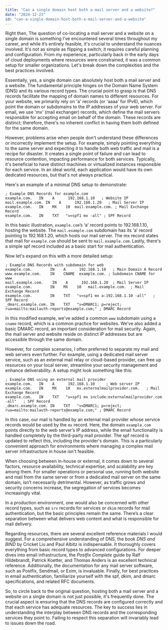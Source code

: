 ```yaml
---
title: "Can a single domain host both a mail server and a website?"
date: "2024-12-23"
id: "can-a-single-domain-host-both-a-mail-server-and-a-website"
---
```


Right then,  The question of co-locating a mail server and a website on a single domain is something I’ve encountered several times throughout my career, and while it’s entirely feasible, it's crucial to understand the nuances involved. It's not as simple as flipping a switch; it requires careful planning and configuration. From my experience, particularly back in the early days of cloud deployments where resources were constrained, it was a common setup for smaller organizations. Let's break down the complexities and the best practices involved.

Essentially, yes, a single domain can absolutely host both a mail server and a website. The fundamental principle hinges on the Domain Name System (DNS) and its various record types. The crucial point to grasp is that DNS records facilitate the mapping of domain names to different resources. For your website, we primarily rely on 'a' records (or 'aaaa' for IPv6), which point the domain or subdomains to the IP addresses of your web server. For email, we use 'mx' (mail exchanger) records, which define the mail servers responsible for accepting email on behalf of the domain. These records are distinct; therefore, there's no inherent conflict in having them both defined for the same domain.

However, problems arise when people don't understand these differences or incorrectly implement the setup. For example, simply pointing everything to the same server and expecting it to handle both web traffic and mail is a recipe for disaster. It creates a single point of failure and can lead to resource contention, impacting performance for both services. Typically, it's beneficial to have distinct machines or virtualized instances responsible for each service. In an ideal world, each application would have its own dedicated resources, but that's not always practical.

Here's an example of a minimal DNS setup to demonstrate:

```
; Example DNS Records for example.com
example.com.   IN    A      192.168.1.10   ; Website IP
mail.example.com. IN    A      192.168.1.20   ; Mail Server IP
example.com.   IN    MX    10  mail.example.com. ; Mail Exchange Record
example.com.   IN    TXT   "v=spf1 mx -all" ; SPF Record
```

In this basic illustration, `example.com`’s ‘a’ record points to 192.168.1.10, hosting the website. The `mail.example.com` subdomain has its ‘a’ record pointing to 192.168.1.20, which hosts our mail server. The mx record states that mail for `example.com` should be sent to `mail.example.com`. Lastly, there's a simple spf record included as a basic start for mail authentication.

Now let's expand on this with a more detailed setup:

```
; Example DNS Records with subdomain for web
example.com.        IN    A      192.168.1.10   ; Main Domain A Record
www.example.com.    IN    CNAME  example.com. ; Subdomain CNAME for www
mail.example.com.    IN    A      192.168.1.20  ; Mail Server IP
example.com.        IN    MX    10   mail.example.com.  ; Mail Exchange Record
example.com.        IN    TXT   "v=spf1 mx a:192.168.1.10 -all"   ; SPF Record
_dmarc.example.com. IN    TXT   "v=DMARC1; p=reject; rua=mailto:mailauth-reports@example.com;" ; DMARC Record
```

In this modified example, we've added a common `www` subdomain using a `cname` record, which is a common practice for websites. We’ve also added a basic DMARC record, an important consideration for mail security. Again, the mail server and website reside on distinct IP addresses but are accessible through the same domain.

However, for complex scenarios, I often preferred to separate my mail and web servers even further. For example, using a dedicated mail server service, such as an external mail relay or cloud-based provider, can free up resources on your local server, streamline your security management and enhance deliverability. A setup might look something like this:

```
; Example DNS using an external mail provider
example.com.   IN    A      192.168.1.10     ; Web server IP
example.com.   IN    MX    10   mx.externalmailprovider.com.   ; Mail Exchange Record
example.com.   IN    TXT   "v=spf1 mx include:externalmailprovider.com -all"   ; SPF Record
_dmarc.example.com. IN    TXT   "v=DMARC1; p=reject; rua=mailto:mailauth-reports@example.com;" ; DMARC Record
```

In this case, our mail is handled by an external mail provider whose service records would be used by the `mx` record. Here, the domain `example.com` points directly to the web server’s IP address, while the email functionality is handled completely by the third-party mail provider. The spf record is updated to reflect this, including the provider's domain. This is a particularly convenient approach for environments where managing a complex mail server infrastructure in house isn't feasible.

When choosing between in-house or external, it comes down to several factors, resource availability, technical expertise, and scalability are key among them. For smaller operations or personal use, running both website and mail from the same server or from a dedicated mail server on the same domain, isn’t necessarily detrimental. However, as traffic grows and security concerns increase, the segregation of services becomes increasingly vital.

In a production environment, one would also be concerned with other record types, such as `srv` records for services or `dkim` records for mail authentication, but the basic principles remain the same. There’s a clear separation between what delivers web content and what is responsible for mail delivery.

Regarding resources, there are several excellent reference materials I would suggest. For a comprehensive understanding of DNS, the book *DNS and BIND* by Cricket Liu and Paul Albitz is indispensable. It thoroughly covers everything from basic record types to advanced configurations. For deeper dives into email infrastructure, the *Postfix Complete* guide by Ralf Hildebrandt, Patrick Koetter, and Thomas Anders is an excellent technical reference. Additionally, the documentation for any mail server software, such as Postfix, Sendmail, or Exim, is invaluable. Finally, for best practices in email authentication, familiarize yourself with the spf, dkim, and dmarc specifications, and related RFC documents.

So, to circle back to the original question, hosting both a mail server and a website on a single domain is not just possible, it's frequently done. The crucial aspect is ensuring that the DNS records are configured correctly and that each service has adequate resources. The key to success lies in understanding the interplay between DNS records and the corresponding services they point to. Failing to respect this separation will invariably lead to issues down the road.
